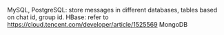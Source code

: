 MySQL, PostgreSQL: store messages in different databases, tables based on chat id, group id. 
HBase: refer to https://cloud.tencent.com/developer/article/1525569
MongoDB
